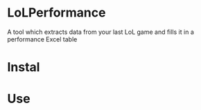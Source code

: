 # LoLPerformance
A tool which extracts data from your last LoL game and fills it in a performance Excel table

# Instal

# Use
